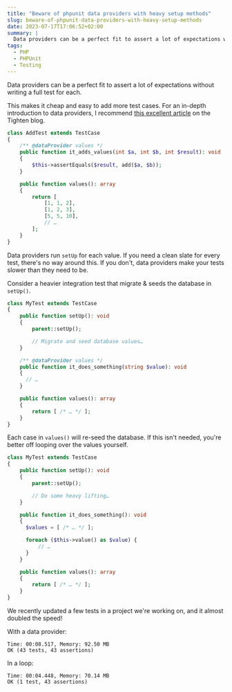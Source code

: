 ```yaml
---
title: "Beware of phpunit data providers with heavy setup methods"
slug: beware-of-phpunit-data-providers-with-heavy-setup-methods
date: 2023-07-17T17:06:52+02:00
summary: |
  Data providers can be a perfect fit to assert a lot of expectations without writing a full test for each, but they can slow down your tests unnecessarily.
tags:
  - PHP
  - PHPUnit
  - Testing
---
```


Data providers can be a perfect fit to assert a lot of expectations without writing a full test for each.

This makes it cheap and easy to add more test cases. For an in-depth introduction to data providers, I recommend [this excellent article](https://tighten.co/blog/tidying-up-your-phpunit-tests-with-data-providers/) on the Tighten blog.

```php
class AddTest extends TestCase
{
    /** @dataProvider values */
    public function it_adds_values(int $a, int $b, int $result): void
    {
        $this->assertEquals($result, add($a, $b));
    }

    public function values(): array
    {
        return [
            [1, 1, 2],
            [1, 2, 3],
            [5, 5, 10],
            // …
        ];
    }
}
```

Data providers run `setUp` for each value. If you need a clean slate for every test, there's no way around this. If you don't, data providers make your tests slower than they need to be.

Consider a heavier integration test that migrate & seeds the database in `setUp()`.

```php
class MyTest extends TestCase
{
    public function setUp(): void
    {
        parent::setUp();

        // Migrate and seed database values…
    }

    /** @dataProvider values */
    public function it_does_something(string $value): void
    {
      // …
    }

    public function values(): array
    {
        return [ /* … */ ];
    }
}
```

Each case in `values()` will re-seed the database. If this isn't needed, you're better off looping over the values yourself.

```php
class MyTest extends TestCase
{
    public function setUp(): void
    {
        parent::setUp();

        // Do some heavy lifting…
    }

    public function it_does_something(): void
    {
      $values = [ /* … */ ];

      foreach ($this->value() as $value) {
          // …
      }
    }

    public function values(): array
    {
        return [ /* … */ ];
    }
}
```

We recently updated a few tests in a project we're working on, and it almost doubled the speed!

With a data provider:

``` {.short}
Time: 00:08.517, Memory: 92.50 MB
OK (43 tests, 43 assertions)
```

In a loop:

``` {.short}
Time: 00:04.448, Memory: 70.14 MB
OK (1 test, 43 assertions)
```
